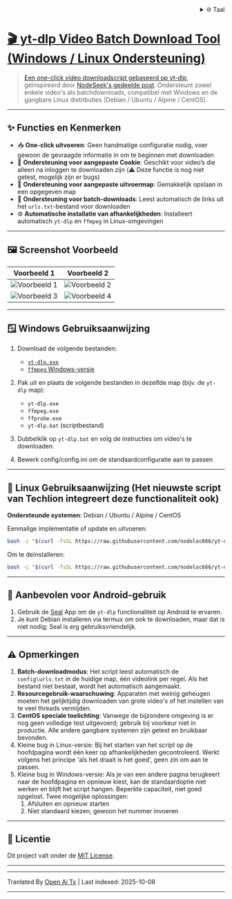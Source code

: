 
<div align="right">
  <details>
    <summary >🌐 Taal</summary>
    <div>
      <div align="center">
        <a href="https://openaitx.github.io/view.html?user=nodeloc666&project=yt-dlp-script&lang=en">Engels</a>
        | <a href="https://openaitx.github.io/view.html?user=nodeloc666&project=yt-dlp-script&lang=zh-CN">简体中文</a>
        | <a href="https://openaitx.github.io/view.html?user=nodeloc666&project=yt-dlp-script&lang=zh-TW">繁體中文</a>
        | <a href="https://openaitx.github.io/view.html?user=nodeloc666&project=yt-dlp-script&lang=ja">Japans</a>
        | <a href="https://openaitx.github.io/view.html?user=nodeloc666&project=yt-dlp-script&lang=ko">Koreaans</a>
        | <a href="https://openaitx.github.io/view.html?user=nodeloc666&project=yt-dlp-script&lang=hi">Hindi</a>
        | <a href="https://openaitx.github.io/view.html?user=nodeloc666&project=yt-dlp-script&lang=th">Thai</a>
        | <a href="https://openaitx.github.io/view.html?user=nodeloc666&project=yt-dlp-script&lang=fr">Frans</a>
        | <a href="https://openaitx.github.io/view.html?user=nodeloc666&project=yt-dlp-script&lang=de">Duits</a>
        | <a href="https://openaitx.github.io/view.html?user=nodeloc666&project=yt-dlp-script&lang=es">Spaans</a>
        | <a href="https://openaitx.github.io/view.html?user=nodeloc666&project=yt-dlp-script&lang=it">Italiaans</a>
        | <a href="https://openaitx.github.io/view.html?user=nodeloc666&project=yt-dlp-script&lang=ru">Russisch</a>
        | <a href="https://openaitx.github.io/view.html?user=nodeloc666&project=yt-dlp-script&lang=pt">Portugees</a>
        | <a href="https://openaitx.github.io/view.html?user=nodeloc666&project=yt-dlp-script&lang=nl">Nederlands</a>
        | <a href="https://openaitx.github.io/view.html?user=nodeloc666&project=yt-dlp-script&lang=pl">Pools</a>
        | <a href="https://openaitx.github.io/view.html?user=nodeloc666&project=yt-dlp-script&lang=ar">Arabisch</a>
        | <a href="https://openaitx.github.io/view.html?user=nodeloc666&project=yt-dlp-script&lang=fa">Perzisch</a>
        | <a href="https://openaitx.github.io/view.html?user=nodeloc666&project=yt-dlp-script&lang=tr">Turks</a>
        | <a href="https://openaitx.github.io/view.html?user=nodeloc666&project=yt-dlp-script&lang=vi">Vietnamees</a>
        | <a href="https://openaitx.github.io/view.html?user=nodeloc666&project=yt-dlp-script&lang=id">Indonesisch</a>
        | <a href="https://openaitx.github.io/view.html?user=nodeloc666&project=yt-dlp-script&lang=as">অসমীয়া</
      </div>
    </div>
  </details>
</div>


# 🎬 yt-dlp Video Batch Download Tool (Windows / Linux Ondersteuning)

> Een one-click video downloadscript gebaseerd op [yt-dlp](https://github.com/yt-dlp/yt-dlp), geïnspireerd door [NodeSeek's gedeelde post](https://www.nodeseek.com/post-334093-2#15).
> Ondersteunt zowel enkele video's als batchdownloads, compatibel met Windows en de gangbare Linux distributies (Debian / Ubuntu / Alpine / CentOS).

---

## ✨ Functies en Kenmerken

* 📥 **One-click uitvoeren**: Geen handmatige configuratie nodig, voer gewoon de gevraagde informatie in om te beginnen met downloaden
* 🍪 **Ondersteuning voor aangepaste Cookie**: Geschikt voor video’s die alleen na inloggen te downloaden zijn (⚠️ Deze functie is nog niet getest, mogelijk zijn er bugs)
* 📂 **Ondersteuning voor aangepaste uitvoermap**: Gemakkelijk opslaan in een opgegeven map
* 📃 **Ondersteuning voor batch-downloads**: Leest automatisch de links uit het `urls.txt`-bestand voor downloaden
* ⚙️ **Automatische installatie van afhankelijkheden**: Installeert automatisch `yt-dlp` en `ffmpeg` in Linux-omgevingen

---

## 🖼️ Screenshot Voorbeeld

| Voorbeeld 1                                                                  | Voorbeeld 2                                                                  |
| --------------------------------------------------------------------------- | --------------------------------------------------------------------------- |
| ![Voorbeeld 1](https://img.uutv.dpdns.org/file/1746720584399_1000193433.jpg) | ![Voorbeeld 2](https://img.uutv.dpdns.org/file/1746720581006_1000193434.jpg) |
| ![Voorbeeld 3](https://img.uutv.dpdns.org/file/1746720588978_1000193428.jpg) | ![Voorbeeld 4](https://img.uutv.dpdns.org/file/1746720587272_1000193427.jpg) |

---

## 🪟 Windows Gebruiksaanwijzing

1. Download de volgende bestanden:

   * [`yt-dlp.exe`](https://github.com/yt-dlp/yt-dlp)
   * [`ffmpeg` Windows-versie](https://www.gyan.dev/ffmpeg/builds/ffmpeg-git-full.7z)

2. Pak uit en plaats de volgende bestanden in dezelfde map (bijv. de `yt-dlp` map):

   * `yt-dlp.exe`
   * `ffmpeg.exe`
   * `ffprobe.exe`
   * `yt-dlp.bat` (scriptbestand)

3. Dubbelklik op `yt-dlp.bat` en volg de instructies om video's te downloaden.
4. Bewerk config/config.ini om de standaardconfiguratie aan te passen

---

## 🐧 Linux Gebruiksaanwijzing (Het nieuwste script van Techlion integreert deze functionaliteit ook)

**Ondersteunde systemen**: Debian / Ubuntu / Alpine / CentOS

Eenmalige implementatie of update en uitvoeren:

```bash
bash -c "$(curl -fsSL https://raw.githubusercontent.com/nodeloc666/yt-dlp-script/main/install.sh)"
```

Om te deïnstalleren:

```bash
bash -c "$(curl -fsSL https://raw.githubusercontent.com/nodeloc666/yt-dlp-script/main/uninstall.sh)"
```
---

## 📱 Aanbevolen voor Android-gebruik

1. Gebruik de [Seal](https://github.com/JunkFood02/Seal) App om de `yt-dlp` functionaliteit op Android te ervaren.
2. Je kunt Debian installeren via termux om ook te downloaden, maar dat is niet nodig; Seal is erg gebruiksvriendelijk.

---

## ⚠️ Opmerkingen

1. **Batch-downloadmodus**: Het script leest automatisch de `config\urls.txt` in de huidige map, één videolink per regel. Als het bestand niet bestaat, wordt het automatisch aangemaakt.
2. **Resourcegebruik-waarschuwing**: Apparaten met weinig geheugen moeten het gelijktijdig downloaden van grote video's of het instellen van te veel threads vermijden.
3. **CentOS speciale toelichting**: Vanwege de bijzondere omgeving is er nog geen volledige test uitgevoerd; gebruik bij voorkeur niet in productie. Alle andere gangbare systemen zijn getest en bruikbaar bevonden.
4. Kleine bug in Linux-versie: Bij het starten van het script op de hoofdpagina wordt één keer op afhankelijkheden gecontroleerd. Werkt volgens het principe 'als het draait is het goed', geen zin om aan te passen.
5. Kleine bug in Windows-versie: Als je van een andere pagina terugkeert naar de hoofdpagina en opnieuw kiest, kan de standaardoptie niet werken en blijft het script hangen. Beperkte capaciteit, niet goed opgelost.
Twee mogelijke oplossingen:
    1. Afsluiten en opnieuw starten
    2. Niet standaard kiezen, gewoon het nummer invoeren

---

## 📄 Licentie

Dit project valt onder de [MIT License](https://opensource.org/licenses/MIT).

---



---

Tranlated By [Open Ai Tx](https://github.com/OpenAiTx/OpenAiTx) | Last indexed: 2025-10-08

---